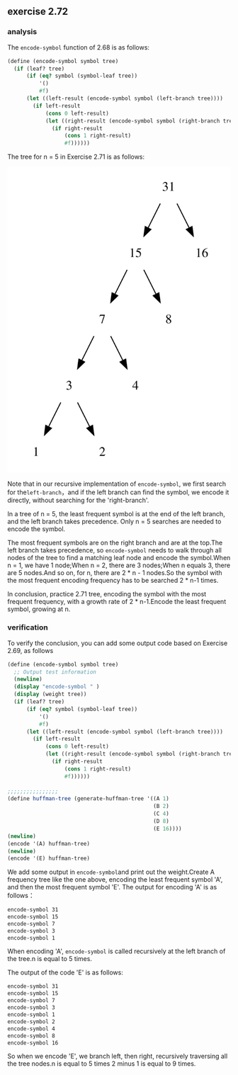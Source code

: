 ## exercise 2.72

### analysis

The `encode-symbol` function of 2.68 is as follows:

``` Scheme
(define (encode-symbol symbol tree)
  (if (leaf? tree)
      (if (eq? symbol (symbol-leaf tree))
          '()
          #f)
      (let ((left-result (encode-symbol symbol (left-branch tree))))
        (if left-result
            (cons 0 left-result)
            (let ((right-result (encode-symbol symbol (right-branch tree))))
              (if right-result
                  (cons 1 right-result)
                  #f))))))
```

The tree for n = 5 in Exercise 2.71 is as follows:

<img src="./exercise_2_71_0.svg">

Note that in our recursive implementation of `encode-symbol`,  we first search for the`left-branch`，and if the left branch can find the symbol, we encode it directly, without searching for the 'right-branch'.

In a tree of n = 5, the least frequent symbol is at the end of the left branch, and the left branch takes precedence. Only n = 5 searches are needed to encode the symbol.

The most frequent symbols are on the right branch and are at the top.The left branch takes precedence, so `encode-symbol` needs to walk through all nodes of the tree to find a matching leaf node and encode the symbol.When n = 1, we have 1 node;When n = 2, there are 3 nodes;When n equals 3, there are 5 nodes.And so on, for n, there are 2 * n - 1 nodes.So the symbol with the most frequent encoding frequency has to be searched 2 * n-1 times.

In conclusion, practice 2.71 tree, encoding the symbol with the most frequent frequency, with a growth rate of 2 * n-1.Encode the least frequent symbol, growing at n.

### verification

To verify the conclusion, you can add some output code based on Exercise 2.69, as follows

``` Scheme
(define (encode-symbol symbol tree)
  ;; Output test information
  (newline)
  (display "encode-symbol " )
  (display (weight tree))
  (if (leaf? tree)
      (if (eq? symbol (symbol-leaf tree))
          '()
          #f)
      (let ((left-result (encode-symbol symbol (left-branch tree))))
        (if left-result
            (cons 0 left-result)
            (let ((right-result (encode-symbol symbol (right-branch tree))))
              (if right-result
                  (cons 1 right-result)
                  #f))))))

;;;;;;;;;;;;;;;;
(define huffman-tree (generate-huffman-tree '((A 1) 
                                              (B 2) 
                                              (C 4) 
                                              (D 8)
                                              (E 16))))
(newline)
(encode '(A) huffman-tree)
(newline)
(encode '(E) huffman-tree)
```
We add some output in `encode-symbol`and print out the weight.Create A frequency tree like the one above, encoding the least frequent symbol 'A', and then the most frequent symbol 'E'.
The output for encoding 'A' is as follows：

```
encode-symbol 31
encode-symbol 15
encode-symbol 7
encode-symbol 3
encode-symbol 1
```
When encoding 'A',  `encode-symbol` is called recursively at the left branch of the tree.n is equal to 5 times.

The output of the code 'E' is as follows:

```
encode-symbol 31
encode-symbol 15
encode-symbol 7
encode-symbol 3
encode-symbol 1
encode-symbol 2
encode-symbol 4
encode-symbol 8
encode-symbol 16
```

So when we encode 'E', we branch left, then right, recursively traversing all the tree nodes.n is equal to 5 times 2 minus 1 is equal to 9 times.
